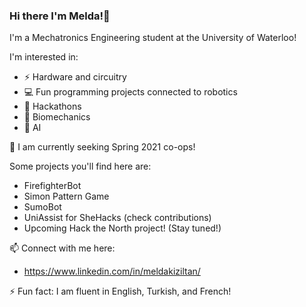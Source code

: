 ### Hi there I'm Melda!👋 

I'm a Mechatronics Engineering student at the University of Waterloo!

I'm interested in:
- ⚡ Hardware and circuitry
- 💻 Fun programming projects connected to robotics
- 💾 Hackathons
- 🦾 Biomechanics
- 🧠 AI

🤖 I am currently seeking Spring 2021 co-ops!

Some projects you'll find here are:
- FirefighterBot
- Simon Pattern Game
- SumoBot
- UniAssist for SheHacks (check contributions)
- Upcoming Hack the North project! (Stay tuned!)

📫 Connect with me here:
- https://www.linkedin.com/in/meldakiziltan/

⚡ Fun fact: I am fluent in English, Turkish, and French!
